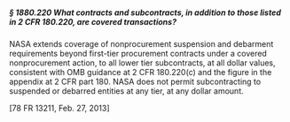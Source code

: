 ##### § 1880.220 What contracts and subcontracts, in addition to those listed in 2 CFR 180.220, are covered transactions? #####

NASA extends coverage of nonprocurement suspension and debarment requirements beyond first-tier procurement contracts under a covered nonprocurement action, to all lower tier subcontracts, at all dollar values, consistent with OMB guidance at 2 CFR 180.220(c) and the figure in the appendix at 2 CFR part 180. NASA does not permit subcontracting to suspended or debarred entities at any tier, at any dollar amount.

[78 FR 13211, Feb. 27, 2013]